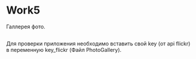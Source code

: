 # Work5
Галлерея фото.

##
Для проверки приложения необходимо вставить свой key (от api flickr) в переменную key_flickr (Файл PhotoGallery).
